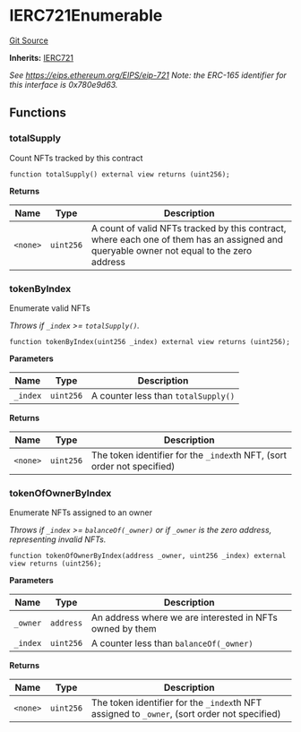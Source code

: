 # IERC721Enumerable
[Git Source](https://github.com/dustinstacy/boncurs/blob/8dd3d6e20d7e085dbf2dccdde2c14001616467cf/lib/forge-std/src/interfaces/IERC721.sol)

**Inherits:**
[IERC721](/lib/forge-std/src/interfaces/IERC721.sol/interface.IERC721.md)

*See https://eips.ethereum.org/EIPS/eip-721
Note: the ERC-165 identifier for this interface is 0x780e9d63.*


## Functions
### totalSupply

Count NFTs tracked by this contract


```solidity
function totalSupply() external view returns (uint256);
```
**Returns**

|Name|Type|Description|
|----|----|-----------|
|`<none>`|`uint256`|A count of valid NFTs tracked by this contract, where each one of them has an assigned and queryable owner not equal to the zero address|


### tokenByIndex

Enumerate valid NFTs

*Throws if `_index` >= `totalSupply()`.*


```solidity
function tokenByIndex(uint256 _index) external view returns (uint256);
```
**Parameters**

|Name|Type|Description|
|----|----|-----------|
|`_index`|`uint256`|A counter less than `totalSupply()`|

**Returns**

|Name|Type|Description|
|----|----|-----------|
|`<none>`|`uint256`|The token identifier for the `_index`th NFT, (sort order not specified)|


### tokenOfOwnerByIndex

Enumerate NFTs assigned to an owner

*Throws if `_index` >= `balanceOf(_owner)` or if
`_owner` is the zero address, representing invalid NFTs.*


```solidity
function tokenOfOwnerByIndex(address _owner, uint256 _index) external view returns (uint256);
```
**Parameters**

|Name|Type|Description|
|----|----|-----------|
|`_owner`|`address`|An address where we are interested in NFTs owned by them|
|`_index`|`uint256`|A counter less than `balanceOf(_owner)`|

**Returns**

|Name|Type|Description|
|----|----|-----------|
|`<none>`|`uint256`|The token identifier for the `_index`th NFT assigned to `_owner`, (sort order not specified)|


